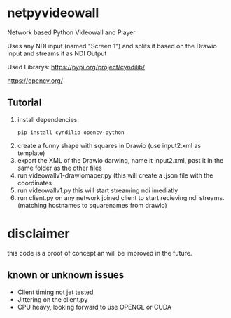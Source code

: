 # netpyvideowall
Network based Python Videowall and Player

Uses any NDI input (named "Screen 1") and splits it based on the Drawio input and streams it as NDI Output

Used Librarys:
https://pypi.org/project/cyndilib/

https://opencv.org/

## Tutorial
1. install dependencies:
	```
	pip install cyndilib opencv-python
	```
2. create a funny shape with squares in Drawio (use input2.xml as template)
3. export the XML of the Drawio darwing, name it input2.xml, past it in the same folder as the other files
4. run videowallv1-drawiomaper.py (this will create a .json file with the coordinates
5. run videowallv1.py this will start streaming ndi imediatly
6. run client.py on any network joined client to start recieving ndi streams. (matching hostnames to squarenames from drawio)


# disclaimer
this code is a proof of concept an will be improved in the future.

## known or unknown issues
- Client timing not jet tested
- Jittering on the client.py
- CPU heavy, looking forward to use OPENGL or CUDA
